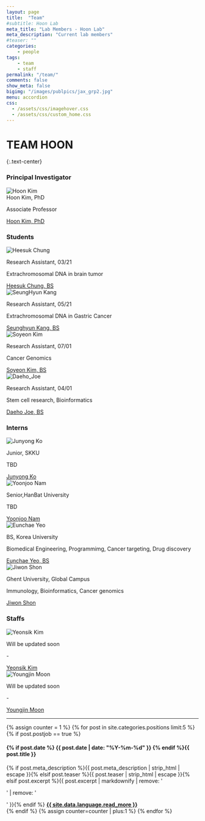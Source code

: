 ```yaml
---
layout: page
title:  "Team"
#subtitle: Hoon Lab
meta_title: "Lab Members - Hoon Lab"
meta_description: "Current lab members"
#teaser: ""
categories:
    - people
tags:
    - team
    - staff
permalink: "/team/"
comments: false
show_meta: false
bigimg: "/images/publpics/jax_grp2.jpg"
menu: accordion
css:
  - /assets/css/imagehover.css
  - /assets/css/custom_home.css
---
```


# TEAM HOON
{:.text-center}

### Principal Investigator

<div class="row"><div class="col-sm-12">
<div class="holder smooth">
    <img src="{{ site.url }}/assets/img/people/Profile-184998_Kim_H.jpg" alt="Hoon Kim" />
    <div class="go-top">
        Hoon Kim, PhD
        <p>Associate Professor</p>
        <span class="social-icons"><a href="{{ site.url }}/about"  class="social-icons" target="_blank" title="About"> <i class="fa fa-user"></i></a><a href="https://twitter.com/{{ site.owner.twitter }}"  class="social-icons" target="_blank" title="Follow @wisekh6"> <i class="fa fa-twitter"></i></a><a href="{{ site.url }}/contact"  class="social-icons" title="Contact"> <i class="fa fa-envelope"></i></a></span>
    </div>
    <div class="phototag"><a href="{{ site.url }}/about">Hoon Kim, PhD</a></div>
</div>
</div></div>


### Students

<div class="row"><div class="col-sm-4">
<div class="holder smooth">
    <img src="{{ site.url }}/assets/img/people/hs_jung.jpg" alt="Heesuk Chung" />
    <div class="go-top">
        <p>Research Assistant, 03/21</p>
        <p>Extrachromosomal DNA in brain tumor</p>
        <span class="social-icons"><a href="{{ site.url }}/people/hs_chung/"  class="social-icons" target="_blank" title="About"> <i class="fa fa-user"></i></a></span>
    </div>
    <div class="phototag"><a href="{{ site.url }}/people/hs_chung">Heesuk Chung, BS</a></div>
</div></div>
</div>

<div class="row"><div class="col-sm-4">
<div class="holder smooth">
    <img src="{{ site.url }}/assets/img/people/SeungHyun_Kang.png" alt="SeungHyun Kang" />
    <div class="go-top">
        <p>Research Assistant, 05/21</p>
        <p>Extrachromosomal DNA in Gastric Cancer</p>
        <span class="social-icons"><a href="{{ site.url }}/people/sk_kang/"  class="social-icons" target="_blank" title="About"> <i class="fa fa-user"></i></a></span>
    </div>
    <div class="phototag"><a href="{{ site.url }}/people/sk_kang">Seunghyun Kang, BS</a></div>
</div></div>
</div>

<div class="row"><div class="col-sm-4">
<div class="holder smooth">
    <img src="{{ site.url }}/assets/img/people/sy_kim.jpg" alt="Soyeon Kim" />
    <div class="go-top">
        <p>Research Assistant, 07/01</p>
        <p>Cancer Genomics</p>
        <span class="social-icons"><a href="{{ site.url }}/people/sy_kim/"  class="social-icons" target="_blank" title="About"> <i class="fa fa-user"></i></a></span>
    </div>
    <div class="phototag"><a href="{{ site.url }}/people/sy_kim">Soyeon Kim, BS</a></div>
</div></div>
</div>

<div class="row"><div class="col-sm-4">
<div class="holder smooth">
    <img src="{{ site.url }}/assets/img/people/dh_joe.png" alt="Daeho_Joe" />
    <div class="go-top">
        <p>Research Assistant, 04/01</p>
        <p>Stem cell research, Bioinformatics</p>
        <span class="social-icons"><a href="{{ site.url }}/people/dh_joe/"  class="social-icons" target="_blank" title="About"> <i class="fa fa-user"></i></a></span>
    </div>
    <div class="phototag"><a href="{{ site.url }}/people/dh_joe">Daeho Joe, BS</a></div>
</div></div>
</div>

 
### Interns

<div class="row"><div class="col-sm-4">
<div class="holder smooth">
    <img src="{{ site.url }}/assets/img/people/jy_ko.png" alt="Junyong Ko" />
    <div class="go-top">
        <p>Junior, SKKU</p>
        <p>TBD</p>
        <span class="social-icons"><a href="{{ site.url }}/people/jy_ko/"  class="social-icons" target="_blank" title="About"> <i class="fa fa-user"></i></a></span>
    </div>
    <div class="phototag"><a href="{{ site.url }}/people/jy_ko">Junyong Ko</a></div>
</div></div>
</div>

<div class="row"><div class="col-sm-4">
<div class="holder smooth">
    <img src="{{ site.url }}/assets/img/people/yj_nam.jpg" alt="Yoonjoo Nam" />
    <div class="go-top">
        <p>Senior,HanBat University</p>
        <p>TBD</p>
        <span class="social-icons"><a href="{{ site.url }}/people/yj_nam/"  class="social-icons" target="_blank" title="About"> <i class="fa fa-user"></i></a></span>
    </div>
    <div class="phototag"><a href="{{ site.url }}/people/yj_nam">Yoonjoo Nam</a></div>
</div></div>
</div>

<div class="row"><div class="col-sm-4">
<div class="holder smooth">
    <img src="{{ site.url }}/assets/img/people/ec_yeo.png" alt="Eunchae Yeo" />
    <div class="go-top">
        <p>BS, Korea University</p>
        <p>Biomedical Engineering, Programmimg, Cancer targeting, Drug discovery</p>
        <span class="social-icons"><a href="{{ site.url }}/people/ec_yeo"  class="social-icons" target="_blank" title="About"> <i class="fa fa-user"></i></a></span>
    </div>
   <div class="phototag"><a href="{{ site.url }}/people/ec_yeo">Eunchae Yeo, BS</a></div>
</div></div>
</div>

<div class="row"><div class="col-sm-4">
<div class="holder smooth">
    <img src="{{ site.url }}/assets/img/people/jw_shon.png" alt="Jiwon Shon" />
    <div class="go-top">
        <p>Ghent University, Global Campus</p>
        <p>Immunology, Bioinformatics, Cancer genomics</p>
        <span class="social-icons"><a href="{{ site.url }}/people/jw_shon"  class="social-icons" target="_blank" title="About"> <i class="fa fa-user"></i></a></span>
    </div>
    <div class="phototag"><a href="{{ site.url }}/people/jw_shon">Jiwon Shon</a></div>
</div></div>
</div>


### Staffs

<div class="row"><div class="col-sm-4">
<div class="holder smooth">
    <img src="{{ site.url }}/assets/img/people/blank_person.png" alt="Yeonsik Kim" />
    <div class="go-top">
        <p>Will be updated soon</p>
        <p>-</p>
        <span class="social-icons"><a href="{{ site.url }}/people/ys_kim/"  class="social-icons" target="_blank" title="About"> <i class="fa fa-user"></i></a></span>
    </div>
    <div class="phototag"><a href="{{ site.url }}/people/ys_kim">Yeonsik Kim</a></div>
</div></div>
</div>

<div class="row"><div class="col-sm-4">
<div class="holder smooth">
    <img src="{{ site.url }}/assets/img/people/blank_person.png" alt="Youngjin Moon" />
    <div class="go-top">
        <p>Will be updated soon</p>
        <p>-</p>
        <span class="social-icons"><a href="{{ site.url }}/people/yj_moon/"  class="social-icons" target="_blank" title="About"> <i class="fa fa-user"></i></a></span>
    </div>
    <div class="phototag"><a href="{{ site.url }}/people/yj_moon">Youngjin Moon</a></div>
</div></div>
</div>


<!-- Open Positions, if any, will populate here -->

<div class="row">
<div id="accordion col-sm-12"><hr class="small"></div>
<div id="accordion col-sm-12">
<div id="accordion">
  {% assign counter = 1 %}
  {% for post in site.categories.positions limit:5 %}
  {% if post.postjob == true %}
  <h4><i class="iconfont"></i> {% if post.date %}<time class="icon-calendar pr20" datetime='{{ post.date | date: "%Y-%m-%d" }}' itemprop="datePublished"> {{ post.date | date: "%Y-%m-%d" }}</time> {% endif %}{{ post.title }}</h4>
    <div>
      {% if post.meta_description %}{{ post.meta_description | strip_html | escape }}{% elsif post.teaser %}{{ post.teaser | strip_html | escape }}{% elsif post.excerpt %}{{ post.excerpt | markdownify | remove: '<p>' | remove: '</p>' }}{% endif %}
      <a href="{{ site.url }}{{ post.url }}" title="Read {{ post.title | escape_once }}"><strong>{{ site.data.language.read_more }}</strong></a>
    </div>
  {% endif %}
  {% assign counter=counter | plus:1 %}
  {% endfor %}
</div></div>
</div>
